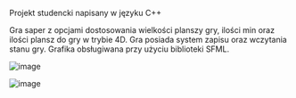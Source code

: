 Projekt studencki napisany w języku C++

Gra saper z opcjami dostosowania wielkości planszy gry, ilości min oraz ilości plansz do gry w trybie 4D.
Gra posiada system zapisu oraz wczytania stanu gry.
Grafika obsługiwana przy użyciu biblioteki SFML.

![image](https://github.com/user-attachments/assets/2896e41e-59af-475b-a5ef-40dbaf550286)

![image](https://github.com/user-attachments/assets/a852dd4f-85bc-4754-8027-c8658b593954)
